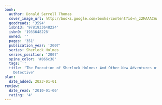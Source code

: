 ```yaml
---
book:
  author: Donald Serrell Thomas
  cover_image_url: http://books.google.com/books/content?id=n_z2MAAACAAJ&printsec=frontcover&img=1&zoom=1&source=gbs_api
  goodreads: '3594'
  isbn13: '9781933648224'
  isbn9: '1933648228'
  owned: ''
  pages: '351'
  publication_year: '2007'
  series: Sherlock Holmes
  series_position: '2007'
  spine_color: '#866c38'
  tags: ''
  title: 'The Execution of Sherlock Holmes: And Other New Adventures of the Great
    Detective'
plan:
  date_added: 2023-01-01
review:
  date_read: '2010-01-06'
  rating: '4'
---
```

